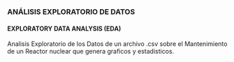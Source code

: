 ### ANÁLISIS EXPLORATORIO DE DATOS

#### EXPLORATORY DATA ANALYSIS (EDA) 



Analisis Exploratorio de los Datos de un archivo .csv sobre el Mantenimiento de un Reactor nuclear que genera graficos y estadisticos.
